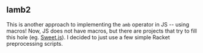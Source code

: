 ## lamb2

This is another approach to implementing the `amb` operator in JS -- using macros! Now, JS does not have macros, but there are projects that try to fill this hole (eg. [Sweet.js](https://www.sweetjs.org)). I decided to just use a few simple Racket preprocessing scripts.
